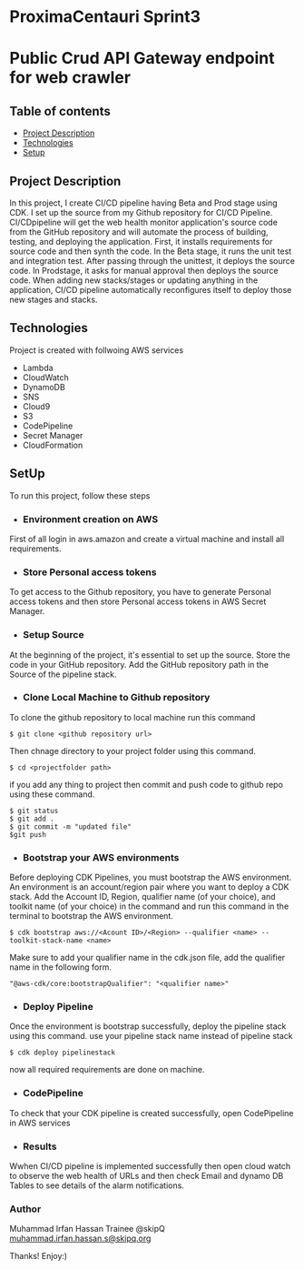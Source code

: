 # ProximaCentauri Sprint3
# Public Crud API Gateway endpoint for web crawler

## Table of contents
* [Project Description](#Project-Description)
* [Technologies](#technologies)
* [Setup](#setup)


## Project Description
In this project, I create CI/CD pipeline having Beta and Prod stage using CDK. I set up the source from my Github repository for CI/CD Pipeline. CI/CDpipeline will get the web health monitor application's source code from the GitHub repository and will automate the process of building, testing, and deploying the application. First, it installs requirements for source code and then synth the code. In the Beta stage,  it runs the unit test and integration test. After passing through the unittest, it deploys the source code. In Prodstage, it asks for manual approval then deploys the source code. When adding new stacks/stages or updating anything in the application, CI/CD pipeline automatically reconfigures itself to deploy those new stages and stacks.

## Technologies 
Project is created with follwoing AWS services
* Lambda
* CloudWatch
* DynamoDB
* SNS
* Cloud9
* S3
* CodePipeline
* Secret Manager
* CloudFormation

## SetUp
To run this project, follow these steps 
* ###  Environment creation on AWS
First of all login in aws.amazon and create a virtual machine and install all requirements.
* ### Store Personal access tokens 
To get access to the Github repository, you have to generate Personal access tokens and then store Personal access tokens in AWS Secret Manager.
* ### Setup Source
At the beginning of the project, it's essential to set up the source. Store the code in your GitHub repository. Add the GitHub repository path in the Source of the pipeline stack.
* ### Clone Local Machine to Github repository
To clone the github repository to local machine run this command
```
$ git clone <github repository url>
```
Then chnage directory to your project folder using this command.
```
$ cd <projectfolder path>
```
if you add any thing to project then commit and push code to github repo using these command. 
 ```
 $ git status
 $ git add .
 $ git commit -m "updated file"
 $git push
 ```
* ### Bootstrap your AWS environments
Before deploying CDK Pipelines, you must bootstrap the AWS environment. An environment is an account/region pair where you want to deploy a CDK stack. Add the Account ID, Region, qualifier name (of your choice), and toolkit name (of your choice) in the command and run this command in the terminal to bootstrap the AWS environment.
```
$ cdk bootstrap aws://<Acount ID>/<Region> --qualifier <name> --toolkit-stack-name <name>
```
Make sure to add your qualifier name in the cdk.json file, add the qualifier name in the following form.
```
"@aws-cdk/core:bootstrapQualifier": "<qualifier name>"
```
* ### Deploy Pipeline 
Once the environment is bootstrap successfully, deploy the pipeline stack using this command. use your pipeline stack name instead of pipeline stack  
```
$ cdk deploy pipelinestack
```
now all required requirements are done on machine. 
* ### CodePipeline
To check that your CDK pipeline is created successfully, open CodePipeline in AWS services  
* ### Results
Wwhen CI/CD pipeline is implemented successfully then open cloud watch to observe the web health of URLs and then check Email and dynamo DB Tables to see details of the alarm notifications.
### Author
Muhammad Irfan Hassan Trainee @skipQ  muhammad.irfan.hassan.s@skipq.org

Thanks! Enjoy:)
